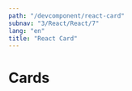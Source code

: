 ```yaml
---
path: "/devcomponent/react-card"
subnav: "3/React/React/7"
lang: "en"
title: "React Card"
---
```


# Cards